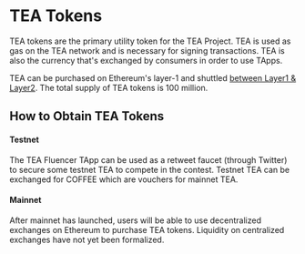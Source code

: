 # TEA Tokens
TEA tokens are the primary utility token for the TEA Project. TEA is used as gas on the TEA network and is necessary for signing transactions. TEA is also the currency that's exchanged by consumers in order to use TApps.

TEA can be purchased on Ethereum's layer-1 and shuttled [between Layer1 & Layer2](_token/Billing-system-between-layer1-layer2.md). The total supply of TEA tokens is 100 million. 

## How to Obtain TEA Tokens

#### Testnet
The TEA Fluencer TApp can be used as a retweet faucet (through Twitter) to secure some testnet TEA to compete in the contest. Testnet TEA can be exchanged for COFFEE which are vouchers for mainnet TEA.

#### Mainnet
After mainnet has launched, users will be able to use decentralized exchanges on Ethereum to purchase TEA tokens. Liquidity on centralized exchanges have not yet been formalized.